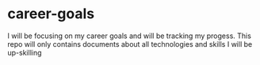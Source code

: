 # career-goals
I will be focusing on my career goals and will be tracking my progess. This repo will only contains documents about all technologies and skills I will be up-skilling
